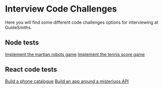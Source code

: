 # Interview Code Challenges
Here you will find some different code challenges options for interviewing at GuideSmiths.

## Node tests
[Implement the martian robots game](/node/martian-robots/instructions.md)
[Implement the tennis score game](/node/tennis-score/instructions.md)

## React code tests
[Build a phone catalogue](/react/phone-catalogue/instructions.md)
[Build an app around a misteriuos API](/react/misterious-api/instructions.md)
